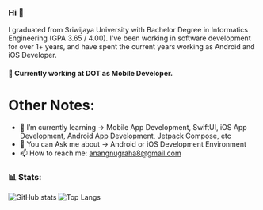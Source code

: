 
### Hi 👋

I graduated from Sriwijaya University with Bachelor Degree in Informatics Engineering (GPA 3.65 / 4.00). I've been working in software development for over 1+ years, and have spent the current years working as Android and iOS Developer. 

#### 🔭 Currently working at DOT as Mobile Developer.

# Other Notes:

- 🌱 I’m currently learning -> Mobile App Development, SwiftUI, iOS App Development, Android App Development, Jetpack Compose, etc
- 💬 You can Ask me about -> Android or iOS Development Environment
- 📫 How to reach me: [anangnugraha8@gmail.com](anangnugraha8@gmail.com)

### 📊 Stats: 
![GitHub stats](https://github-readme-stats.vercel.app/api?username=anugrahdev&show_icons=true) 
![Top Langs](https://github-readme-stats.vercel.app/api/top-langs/?username=anugrahdev)
